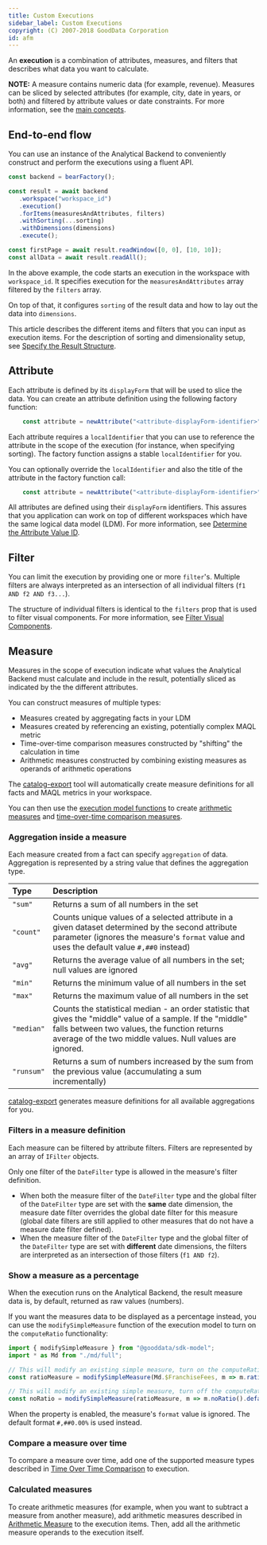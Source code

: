 ```yaml
---
title: Custom Executions
sidebar_label: Custom Executions
copyright: (C) 2007-2018 GoodData Corporation
id: afm
---
```


An **execution** is a combination of attributes, measures, and filters that describes what data you want to calculate.

**NOTE:** A measure contains numeric data (for example, revenue). Measures can be sliced by selected attributes (for example, city, date in years, or both) and filtered by attribute values or date constraints. For more information, see the [main concepts](01_intro__platform_intro.md#main-concepts).

## End-to-end flow

You can use an instance of the Analytical Backend to conveniently construct and perform the executions using a fluent API.

```javascript
const backend = bearFactory();

const result = await backend
   .workspace("workspace_id")
   .execution()
   .forItems(measuresAndAttributes, filters)
   .withSorting(...sorting)
   .withDimensions(dimensions)
   .execute();

const firstPage = await result.readWindow([0, 0], [10, 10]);
const allData = await result.readAll();
```

In the above example, the code starts an execution in the workspace with `workspace_id`. It specifies execution for the `measuresAndAttributes` array filtered by the `filters` array.

On top of that, it configures `sorting` of the result data and how to lay out the data into `dimensions`.

This article describes the different items and filters that you can input as execution items. For the description of sorting
and dimensionality setup, see [Specify the Result Structure](50_custom__result.md).

## Attribute

Each attribute is defined by its `displayForm` that will be used to slice the data. You can create an attribute
definition using the following factory function:

```javascript
    const attribute = newAttribute("<attribute-displayForm-identifier>");
```

Each attribute requires a `localIdentifier` that you can use to reference the attribute in the scope of the execution (for instance, when specifying sorting). The factory function assigns a stable `localIdentifier` for you.

You can optionally override the `localIdentifier` and also the title of the attribute in the factory function call:

```javascript
    const attribute = newAttribute("<attribute-displayForm-identifier>", m => m.localId("myLocalId").alias("My Attribute"));
```

All attributes are defined using their `displayForm` identifiers. This assures that you application can work on top of
different workspaces which have the same logical data model (LDM). For more information, see [Determine the Attribute Value ID](https://help.gooddata.com/pages/viewpage.action?pageId=34341344).

## Filter

You can limit the execution by providing one or more `filter`'s. Multiple filters are always interpreted as an intersection of all individual filters \(`f1 AND f2 AND f3...`).

The structure of individual filters is identical to the `filters` prop that is used to filter visual components. For more information, see [Filter Visual Components](30_tips__filter_visual_components.md).

## Measure

Measures in the scope of execution indicate what values the Analytical Backend must calculate and include in the result,
potentially sliced as indicated by the the different attributes.

You can construct measures of multiple types:

-  Measures created by aggregating facts in your LDM
-  Measures created by referencing an existing, potentially complex MAQL metric
-  Time-over-time comparison measures constructed by "shifting" the calculation in time
-  Arithmetic measures constructed by combining existing measures as operands of arithmetic operations

The [catalog-export](02_start__catalog_export.md) tool will automatically create measure definitions for all facts
and MAQL metrics in your workspace.

You can then use the [execution model functions](02_start__execution_model.md) to create [arithmetic measures](20_misc__arithmetic_measure.md)
and [time-over-time comparison measures](20_misc__time_over_time_comparison.md).

### Aggregation inside a measure

Each measure created from a fact can specify `aggregation` of data. Aggregation is represented by a string value that defines the aggregation type.

| Type | Description |
| :--- | :--- |
| `"sum"` | Returns a sum of all numbers in the set |
| `"count"` | Counts unique values of a selected attribute in a given dataset determined by the second attribute parameter  (ignores the measure's `format` value and uses the default value `#,##0` instead) |
| `"avg"` | Returns the average value of all numbers in the set; null values are ignored |
| `"min"` | Returns the minimum value of all numbers in the set |
| `"max"` | Returns the maximum value of all numbers in the set |
| `"median"` | Counts the statistical median - an order statistic that gives the "middle" value of a sample. If the "middle" falls between two values, the function returns average of the two middle values. Null values are ignored. |
| `"runsum"` | Returns a sum of numbers increased by the sum from the previous value \(accumulating a sum incrementally\) |

[catalog-export](02_start__catalog_export.md) generates measure definitions for all available aggregations for you.

### Filters in a measure definition

Each measure can be filtered by attribute filters. Filters are represented by an array of `IFilter` objects.

Only one filter of the `DateFilter` type is allowed in the measure's filter definition.

* When both the measure filter of the `DateFilter` type and the global filter of the `DateFilter` type are set with
  the **same** date dimension, the measure date filter overrides the global date filter for this measure
  \(global date filters are still applied to other measures that do not have a measure date filter defined\).
* When the measure filter of the `DateFilter` type and the global filter of the `DateFilter` type are set
  with **different** date dimensions, the filters are interpreted as an intersection of those filters (`f1 AND f2`).

### Show a measure as a percentage

When the execution runs on the Analytical Backend, the result measure data is, by default, returned as raw values \(numbers\).

If you want the measures data to be displayed as a percentage instead, you can use the `modifySimpleMeasure` function
of the execution model to turn on the `computeRatio` functionality:

```javascript
import { modifySimpleMeasure } from "@gooddata/sdk-model";
import * as Md from "./md/full";

// This will modify an existing simple measure, turn on the computeRatio functionality and associate a new, default localId
const ratioMeasure = modifySimpleMeasure(Md.$FranchiseFees, m => m.ratio().defaultLocalId());

// This will modify an existing simple measure, turn off the computeRatio functionality and associate a new, default localId
const noRatio = modifySimpleMeasure(ratioMeasure, m => m.noRatio().defaultLocalId());
```

When the property is enabled, the measure's `format` value is ignored. The default format `#,##0.00%` is used instead.

### Compare a measure over time

To compare a measure over time, add one of the supported measure types described
in [Time Over Time Comparison](20_misc__time_over_time_comparison.md) to execution.

### Calculated measures

To create arithmetic measures (for example, when you want to subtract a measure from another measure),
add arithmetic measures described in [Arithmetic Measure](20_misc__arithmetic_measure.md) to the execution items. Then, add all the arithmetic measure operands to the execution itself.

